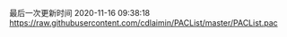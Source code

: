 最后一次更新时间 2020-11-16 09:38:18
https://raw.githubusercontent.com/cdlaimin/PACList/master/PACList.pac

